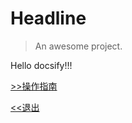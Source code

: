 # Headline

> An awesome project.

Hello docsify!!!

[>>操作指南](guide)


[<<退出](http://localhost:3000)